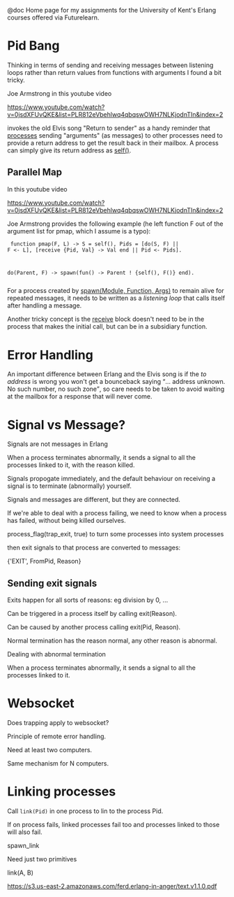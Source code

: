 @doc Home page for my assignments for the University of Kent's Erlang courses offered via Futurelearn.

<h1>Pid Bang</h1>

Thinking in terms of sending and receiving messages between listening loops rather than return values from functions with 
arguments I found a bit tricky.

Joe Armstrong in this youtube video

<a href="https://www.youtube.com/watch?v=0jsdXFUvQKE&amp;list=PLR812eVbehlwq4qbqswOWH7NLKjodnTIn&amp;index=2">
https://www.youtube.com/watch?v=0jsdXFUvQKE&amp;list=PLR812eVbehlwq4qbqswOWH7NLKjodnTIn&amp;index=2</a>

invokes the old Elvis song "Return to sender" as a handy reminder that 
<a href="https://erlang.org/doc/reference_manual/processes.html">processes</a> sending "arguments" (as messages) to
other processes need to provide a return address to get the result back in their mailbox. 
A process can simply give its return address as 
<a href="https://erlang.org/doc/man/erlang.html#self-0">self()</a>.

<h2>Parallel Map</h2>

In this youtube video

<a href="https://www.youtube.com/watch?v=0jsdXFUvQKE&amp;list=PLR812eVbehlwq4qbqswOWH7NLKjodnTIn&amp;index=2">
https://www.youtube.com/watch?v=0jsdXFUvQKE&amp;list=PLR812eVbehlwq4qbqswOWH7NLKjodnTIn&amp;index=2</a>

Joe Armstrong provides the following example (he left function F out of the argument list for pmap,
which I assume is a typo):

<code><pre>
function pmap(F, L) ->
  S = self(),
  Pids = [do(S, F) || F &lt;- L],
  [receive {Pid, Val} -> Val end || Pid &lt;- Pids].

do(Parent, F) ->
  spawn(fun() -> Parent ! {self(), F()} end).
</pre></code>

For a process created by <a href="https://erlang.org/doc/man/erlang.html#spawn-3">spawn(Module, Function, Args)</a>
to remain alive for repeated messages, it needs to be written as a <em>listening loop</em> that calls itself after handling a message.

Another tricky concept is the <a href="https://erlang.org/doc/reference_manual/expressions.html#receive">receive</a> 
block doesn't need to be in the process that makes the initial call, but can be in a subsidiary function.

<h1>Error Handling</h1>

An important difference between Erlang and the Elvis song is if the <em>to address</em> is wrong
you won't get a bounceback saying <q>... address unknown. No such number, no such zone</q>, 
so care needs to be taken to avoid waiting at the mailbox for a response that will never come.

<h1>Signal vs Message?</h1>

Signals are not messages in Erlang

When a process terminates abnormally, it sends a signal to all the processes linked to it, with the reason killed.

Signals propogate immediately, and the default behaviour on receiving a signal is to terminate (abnormally) yourself.

Signals and messages are different, but they are connected.

If we're able to deal with a process failing, we need to know when a process has failed, without being killed ourselves.

process_flag(trap_exit, true) to turn some processes into system processes

then exit signals to that process are converted to messages:

{'EXIT', FromPid, Reason}

<h2>Sending exit signals</h2>

Exits happen for all sorts of reasons: eg division by 0, ...

Can be triggered in a process itself by calling exit(Reason).

Can be caused by another process calling exit(Pid, Reason).

Normal termination has the reason normal, any other reason is abnormal.

Dealing with abnormal termination

When a process terminates abnormally, it sends a signal to all the processes linked to it.

<h1>Websocket</h1>

Does trapping apply to websocket?


Principle of remote error handling.

Need at least two computers.

Same mechanism for N computers.

<h1>Linking processes</h1>

Call <code>link(Pid)</code> in one process to lin to the process Pid.

If on process fails, linked processes fail too and processes linked to those will also fail.


spawn_link

Need just two primitives

link(A, B)

https://s3.us-east-2.amazonaws.com/ferd.erlang-in-anger/text.v1.1.0.pdf


